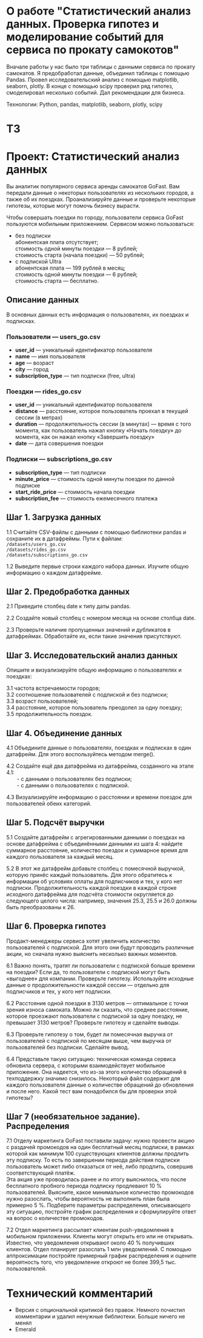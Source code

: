 # О работе "Статистический анализ данных. Проверка гипотез и моделирование событий для сервиса по прокату самокотов"

Вначале работы у нас было три таблицы с данными сервиса по прокату самокатов. Я предобработал данные, объединил таблицы с помощью Pandas. Провел исследовательский анализ с помощью matplotlib, seaborn, plotly. В конце с помощью scipy проверил ряд гипотез, смоделировал несколько событий. Дал рекомендации для бизнеса.

Технологии: Python, pandas, matplotlib, seaborn, plotly, scipy

# ТЗ

Проект: Статистический анализ данных
======================================

Вы аналитик популярного сервиса аренды самокатов GoFast. Вам передали данные о некоторых пользователях из нескольких городов, а также об их поездках. Проанализируйте данные и проверьте некоторые гипотезы, которые могут помочь бизнесу вырасти.

Чтобы совершать поездки по городу, пользователи сервиса GoFast пользуются мобильным приложением. Сервисом можно пользоваться:

- без подписки  
  абонентская плата отсутствует;  
  стоимость одной минуты поездки — 8 рублей;  
  стоимость старта (начала поездки) — 50 рублей;
- с подпиской Ultra  
  абонентская плата — 199 рублей в месяц;  
  стоимость одной минуты поездки — 6 рублей;  
  стоимость старта — бесплатно.

Описание данных
---------------

В основных данных есть информация о пользователях, их поездках и подписках.

### Пользователи — users_go.csv

- **user_id** — уникальный идентификатор пользователя
- **name** — имя пользователя
- **age** — возраст
- **city** — город
- **subscription_type** — тип подписки (free, ultra)

### Поездки — rides_go.csv

- **user_id** — уникальный идентификатор пользователя
- **distance** — расстояние, которое пользователь проехал в текущей сессии (в метрах)
- **duration** — продолжительность сессии (в минутах) — время с того момента, как пользователь нажал кнопку «Начать поездку» до момента, как он нажал кнопку «Завершить поездку»
- **date** — дата совершения поездки

### Подписки — subscriptions_go.csv

- **subscription_type** — тип подписки
- **minute_price** — стоимость одной минуты поездки по данной подписке
- **start_ride_price** — стоимость начала поездки
- **subscription_fee** — стоимость ежемесячного платежа

Шаг 1. Загрузка данных
-----------------------

1.1 Считайте CSV-файлы с данными с помощью библиотеки pandas и сохраните их в датафреймы. Пути к файлам:  
`/datasets/users_go.csv`  
`/datasets/rides_go.csv`  
`/datasets/subscriptions_go.csv`

1.2 Выведите первые строки каждого набора данных. Изучите общую информацию о каждом датафрейме.

Шаг 2. Предобработка данных
---------------------------

2.1 Приведите столбец date к типу даты pandas.

2.2 Создайте новый столбец с номером месяца на основе столбца date.

2.3 Проверьте наличие пропущенных значений и дубликатов в датафреймах. Обработайте их, если такие значения присутствуют.

Шаг 3. Исследовательский анализ данных
---------------------------------------

Опишите и визуализируйте общую информацию о пользователях и поездках:

3.1 частота встречаемости городов;  
3.2 соотношение пользователей с подпиской и без подписки;  
3.3 возраст пользователей;  
3.4 расстояние, которое пользователь преодолел за одну поездку;  
3.5 продолжительность поездок.

Шаг 4. Объединение данных
-------------------------

4.1 Объедините данные о пользователях, поездках и подписках в один датафрейм. Для этого воспользуйтесь методом merge().

4.2 Создайте ещё два датафрейма из датафрейма, созданного на этапе 4.1:  
  - c данными о пользователях без подписки;  
  - с данными о пользователях с подпиской.

4.3 Визуализируйте информацию о расстоянии и времени поездок для пользователей обеих категорий.

Шаг 5. Подсчёт выручки
----------------------

5.1 Создайте датафрейм с агрегированными данными о поездках на основе датафрейма с объединёнными данными из шага 4: найдите суммарное расстояние, количество поездок и суммарное время для каждого пользователя за каждый месяц.

5.2 В этот же датафрейм добавьте столбец с помесячной выручкой, которую принёс каждый пользователь. Для этого обратитесь к информации об условиях оплаты для подписчиков и тех, у кого нет подписки. Продолжительность каждой поездки в каждой строке исходного датафрейма для подсчёта стоимости округляется до следующего целого числа: например, значения 25.3, 25.5 и 26.0 должны быть преобразованы к 26.

Шаг 6. Проверка гипотез
-----------------------

Продакт-менеджеры сервиса хотят увеличить количество пользователей с подпиской. Для этого они будут проводить различные акции, но сначала нужно выяснить несколько важных моментов.

6.1 Важно понять, тратят ли пользователи с подпиской больше времени на поездки? Если да, то пользователи с подпиской могут быть «выгоднее» для компании. Проверьте гипотезу. Используйте исходные данные о продолжительности каждой сессии — отдельно для подписчиков и тех, у кого нет подписки.

6.2 Расстояние одной поездки в 3130 метров — оптимальное с точки зрения износа самоката. Можно ли сказать, что среднее расстояние, которое проезжают пользователи с подпиской за одну поездку, не превышает 3130 метров? Проверьте гипотезу и сделайте выводы.

6.3 Проверьте гипотезу о том, будет ли помесячная выручка от пользователей с подпиской по месяцам выше, чем выручка от пользователей без подписки. Сделайте вывод.

6.4 Представьте такую ситуацию: техническая команда сервиса обновила сервера, с которыми взаимодействует мобильное приложение. Она надеется, что из-за этого количество обращений в техподдержку значимо снизилось. Некоторый файл содержит для каждого пользователя данные о количестве обращений до обновления и после него. Какой тест вам понадобился бы для проверки этой гипотезы?

Шаг 7 (необязательное задание). Распределения
-------------------------------------------

7.1 Отделу маркетинга GoFast поставили задачу: нужно провести акцию с раздачей промокодов на один бесплатный месяц подписки, в рамках которой как минимум 100 существующих клиентов должны продлить эту подписку. То есть по завершении периода действия подписки пользователь может либо отказаться от неё, либо продлить, совершив соответствующий платёж.  
Эта акция уже проводилась ранее и по итогу выяснилось, что после бесплатного пробного периода подписку продлевают 10 % пользователей. Выясните, какое минимальное количество промокодов нужно разослать, чтобы вероятность не выполнить план была примерно 5 %. Подберите параметры распределения, описывающего эту ситуацию, постройте график распределения и сформулируйте ответ на вопрос о количестве промокодов.

7.2 Отдел маркетинга рассылает клиентам push-уведомления в мобильном приложении. Клиенты могут открыть его или не открывать. Известно, что уведомления открывают около 40 % получивших клиентов. Отдел планирует разослать 1 млн уведомлений. С помощью аппроксимации постройте примерный график распределения и оцените вероятность того, что уведомление откроют не более 399,5 тыс. пользователей.



# Технический комментарий
- Версия с опциональной критикой без правок. Немного почистил комментарии и удалил ненужные библиотеки. Больше ничего не менял
- Emerald